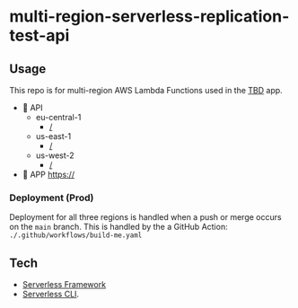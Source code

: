 # multi-region-serverless-replication-test-api

## Usage

This repo is for multi-region AWS Lambda Functions used in the [TBD](https://) app.

- 🚀 API
  - eu-central-1
    - [/](https://cj1qlvv5jk.execute-api.eu-central-1.amazonaws.com/)
  - us-east-1
    - [/](https://7te35k1d7h.execute-api.us-east-1.amazonaws.com/)
  - us-west-2
    - [/](https://wpihj3fmjc.execute-api.us-west-2.amazonaws.com/)
- 🚀 APP [https://](https://)

### Deployment (Prod)

Deployment for all three regions is handled when a push or merge occurs on the `main` branch. This is handled by the a GitHub Action: `./.github/workflows/build-me.yaml`

## Tech

- [Serverless Framework](https://www.serverless.com/framework/docs)
- [Serverless CLI](https://www.serverless.com/framework/docs/getting-started).
